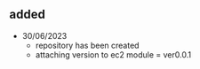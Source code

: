 ## added


- 30/06/2023 
	- repository has been created 
	- attaching version to ec2 module = ver0.0.1